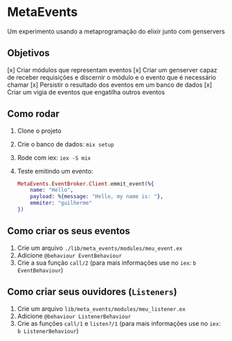 # MetaEvents

Um experimento usando a metaprogramação do elixir junto com genservers

## Objetivos

[x] Criar módulos que representam eventos
[x] Criar um genserver capaz de receber requisições e discernir o módulo e o evento que é necessário chamar
[x] Persistir o resultado dos eventos em um banco de dados
[x] Criar um vigia de eventos que engatilha outros eventos

## Como rodar

1. Clone o projeto
2. Crie o banco de dados: `mix setup`
3. Rode com iex: `iex -S mix`
4. Teste emitindo um evento:

    ```elixir
    MetaEvents.EventBroker.Client.emmit_event(%{
        name: "Hello", 
        payload: %{message: "Hello, my name is: "}, 
        emmiter: "guilherme"
    })
    ```

## Como criar os seus eventos

1. Crie um arquivo `./lib/meta_events/modules/meu_event.ex`
2. Adicione `@behaviour EventBehaviour`
3. Crie a sua função `call/2` (para mais informações use no `iex`: `b EventBehaviour`)

## Como criar seus ouvidores (`Listeners`)

1. Crie um arquivo `lib/meta_events/modules/meu_listener.ex`
2. Adicione `@behaviour ListenerBehaviour`
3. Crie as funções `call/1` e `listen?/1` (para mais informações use no `iex`: `b ListenerBehaviour`)
